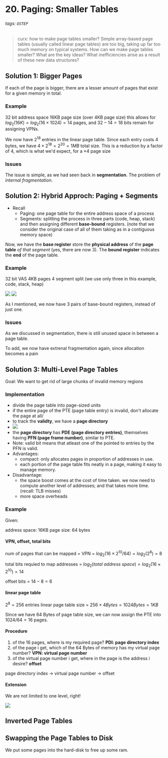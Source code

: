 # 20. Paging: Smaller Tables
###### tags: `OSTEP`


> curx: how to make page tables smaller?
> Simple array-based page tables (usually called linear page tables) are too big, taking up far too much memory on typical systems. How can we make page tables smaller? What are the key ideas? What inefficiencies arise as a result of these new data structures?

## Solution 1: Bigger Pages
If each of the page is bigger, there are a lesser amount of pages that exist for a given memory in total. 

### Example
32 bit address space
16KB page size (over 4KB page size)
this allows for $log_2(16K) = log_2(16\times 1024) = 14$ pages, and $32-14=18$ bits remain for assigning VPNs.

We now have $2^{18}$ entries in the linear page table. Since each entry costs $4$ bytes, we have $4\times 2^{18} = 2^{20} = 1MB$ total size. This is a reduction by a factor of $4$, which is what we'd expect, for a $\times 4$ page size

### Issues
The issue is simple, as we had seen back in **segmentation**. The problem of *internal fragmentation*.

## Solution 2: Hybrid Approch: Paging + Segments
- Recall
    - Paging: one page table for the entire address space of a process
    - Segments: splitting the process in three parts (code, heap, stack) and then assigning different **base-bound** registers. (note that we consider the original case of all of them taking as in a contiguous memory space)

Now, we have the **base register** store the **physical address** of the **page table** *of that segment* (yes, there are now 3). The **bound register** indicates the **end** of the page table.

### Example
32 bit VAS
4KB pages
4 segment split (we use only three in this example, code, stack, heap)

![](https://i.imgur.com/ygD6jPR.png)
![](https://i.imgur.com/2EYu1lF.png)

As I mentioned, we now have 3 pairs of base-bound registers, instead of just one.

### Issues
As we discussed in segmentation, there is still unused space in between a page table.

To add, we now have extrenal fragmentation again, since allocation becomes a pain

## Solution 3: Multi-Level Page Tables
Goal: We want to get rid of large chunks of invalid memory regions

### Implementation
- divide the page table into page-sized units
- if the entire page of the PTE (page table entry) is invalid, don't allocate the page at all/
- to track the **validty**, we have a **page directory**
- ![](https://i.imgur.com/hnkdSrg.png)
- the **page directory** has **PDE (page directory entries)**, themselves having **PFN (page frame number)**, similar to PTE.
- Note: valid bit means that atleast one of the pointed to entries by the PFN is valid.
- Advantages:
    - compact: only allocates pages in proportion of addresses in use.
    - each portion of the page table fits neatly in a page, making it easy to manage memory.
- Disadvantage:
    - the space boost comes at the cost of time taken. we now need to compute another level of addresses; and that takes more time. (recall: TLB misses)
    - more space overheads

### Example
Given:

address space: 16KB
page size: 64 bytes

#### VPN, offset, total bits
num of pages that can be mapped = VPN = $log_2(16\times 2^{10}/64) = log_2(2^8) = 8$

total bits requied to map addresses = $log_2(total\ address\ space) = log_2(16\times 2^{10}) = 14$

offset bits = $14-8=6$

#### linear page table
$2^8 = 256$ entries
linear page table size = $256\times 4 Bytes = 1024 Bytes = 1 KB$

Since we have 64 Bytes of page table size, we can now assign the PTE into $1024/64=16$ pages.

#### Procedure
1. of the 16 pages, where is my required page? **PDI: page directory index**
2. of the page i get, which of the 64 Bytes of memory has my virtual page number? **VPN: virtual page number**
3. of the virtual page number i get, where in the page is the address i desire? **offset**

page directory index -> virtual page number -> offset

#### Extension
We are not limited to one level, right!

![](https://i.imgur.com/02Qkgqa.png)

## Inverted Page Tables
## Swapping the Page Tables to Disk
We put some pages into the hard-disk to free up some ram.
